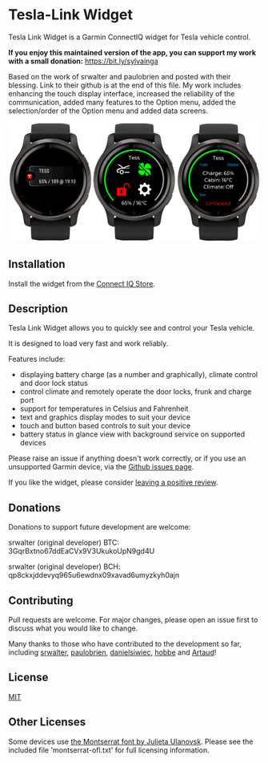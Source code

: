 # Tesla-Link Widget

Tesla Link Widget is a Garmin ConnectIQ widget for Tesla vehicle control.

**If you enjoy this maintained version of the app, you can support my work with a small donation:**
https://bit.ly/sylvainga

Based on the work of srwalter and paulobrien and posted with their blessing. Link to their github is at the end of this file.
My work includes enhancing the touch display interface, increased the reliability of the communication, added many features to the Option menu, added the selection/order of the Option menu and added data screens.

<p align="center">
  <img src="https://github.com/SylvainGa/Tesla-Link/blob/develop/blob/venu2.png?raw=true" />
</p>

## Installation

Install the widget from the [Connect IQ Store](https://apps.garmin.com/en-US/apps/3ca805c7-b4e6-469e-a3fc-7a5c707fca54).

## Description

Tesla Link Widget allows you to quickly see and control your Tesla vehicle.

It is designed to load very fast and work reliably.

Features include:

- displaying battery charge (as a number and graphically), climate control and door lock status
- control climate and remotely operate the door locks, frunk and charge port
- support for temperatures in Celsius and Fahrenheit
- text and graphics display modes to suit your device
- touch and button based controls to suit your device
- battery status in glance view with background service on supported devices

Please raise an issue if anything doesn't work correctly, or if you use an unsupported Garmin device, via the [Github issues page](https://github.com/SylvainGa/Tesla-Link/issues).

If you like the widget, please consider [leaving a positive review](https://apps.garmin.com/en-US/apps/3ca805c7-b4e6-469e-a3fc-7a5c707fca54).

## Donations

Donations to support future development are welcome:

srwalter (original developer) BTC: 3GqrBxtno67ddEaCVx9V3UkukoUpN9gd4U

srwalter (original developer) BCH: qp8ckxjddevyq965u6ewdnx09xavad6umyzkyh0ajn

## Contributing
Pull requests are welcome. For major changes, please open an issue first to discuss what you would like to change.

Many thanks to those who have contributed to the development so far, including [srwalter](https://github.com/srwalter), [paulobrien](https://github.com/paulobrien), [danielsiwiec](https://github.com/danielsiwiec), [hobbe](https://github.com/hobbe) and [Artaud](https://github.com/Artaud)! 

## License
[MIT](https://choosealicense.com/licenses/mit/)

## Other Licenses
Some devices use [the Montserrat font by Julieta Ulanovsk](https://github.com/JulietaUla/Montserrat). Please see the included file 'montserrat-ofl.txt' for full licensing information.
